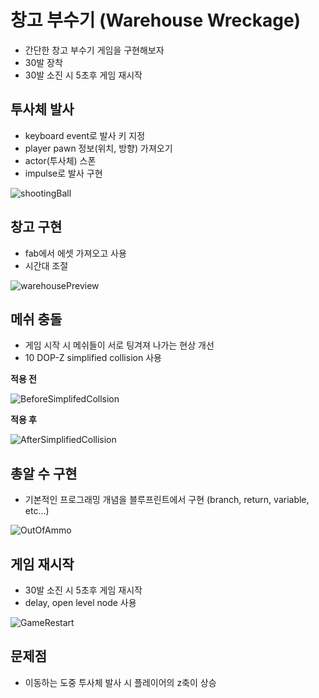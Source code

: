 # 창고 부수기 (Warehouse Wreckage)
- 간단한 창고 부수기 게임을 구현해보자
- 30발 장착
- 30발 소진 시 5초후 게임 재시작

## 투사체 발사
- keyboard event로 발사 키 지정
- player pawn 정보(위치, 방향) 가져오기
- actor(투사체) 스폰
- impulse로 발사 구현

![shootingBall](images/shootingBall.gif)

## 창고 구현
- fab에서 에셋 가져오고 사용
- 시간대 조절

![warehousePreview](images/warehousePreview.gif)

## 메쉬 충돌
- 게임 시작 시 메쉬들이 서로 팅겨져 나가는 현상 개선
- 10 DOP-Z simplified collision 사용
  
**적용 전**
  
![BeforeSimplifedCollsion](images/UnsimplifiedBarrelMeshes.gif)

**적용 후**
  
![AfterSimplifiedCollision](images/SimplifiedBarrelMeshes.gif)

## 총알 수 구현
- 기본적인 프로그래밍 개념을 블루프린트에서 구현 (branch, return, variable, etc...)

![OutOfAmmo](images/OutOfAmmo.gif)

## 게임 재시작
- 30발 소진 시 5초후 게임 재시작
- delay, open level node 사용

![GameRestart](images/GameRestart.gif)

## 문제점
- 이동하는 도중 투사체 발사 시 플레이어의 z축이 상승
